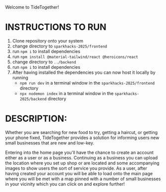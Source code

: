 Welcome to TideTogether!

# INSTRUCTIONS TO RUN
1. Clone repository onto your system
2. change directory to `sparkhacks-2025/frontend`
3. run `npm i` to install dependencies
4. run `npm install @material-tailwind/react @heroicons/react`
5. change directory to `../backend`
6. run `npm i` to install dependencies
7. After having installed the dependencies you can now host it locally by running
   - `npm run dev` in a terminal window in the `sparkhacks-2025/frontend` directory
   - `npx nodemon index` in a terminal window in the `sparkhacks-2025/backend` directory

# DESCRIPTION:

Whether you are searching for new food to try, getting a haircut, or getting your phone fixed, TideTogether provides a solution for informing users new small businesses that are new and low-key. 

Entering into the home page you'll have the chance to create an account either as a user or as a business. Continuing as a business you can upload the location where you set up shop or are located and some accompanying images to show users the sort of service you provide. As a user, after having created your account you will be able to load onto the main page where you will be met with a map pinned with a number of small businesses in your vicinity which you can click on and explore further!
